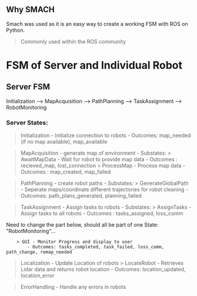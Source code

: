 ## Why SMACH

Smach was used as it is an easy way to create a working FSM with ROS on Python.

> Commonly used within the ROS community


# FSM of Server and Individual Robot



## Server FSM

Initialization --> MapAcquisition --> PathPlanning --> TaskAssignment --> RobotMonitoring

### Server States: 

> Initialization - Initialize connection to robots
    - Outcomes: map_needed (if no map available), map_available

> MapAcquisition - generate map of environment
    - Substates: 
        > AwaitMapData - Wait for robot to provide map data
            - Outcomes : recieved_map, lost_connection
        > ProcessMap - Process map data 
            - Outcomes : map_created, map_failed

> PathPlanning - create robot paths
    - Substates: 
        > GenerateGlobalPath - Seperate maps/coordinate different trajectories for robot cleaning
         - Outcomes: path_plans_generated, planning_failed 

> TaskAssignment - Assign tasks to robots
    - Substates: 
        > AssignTasks - Assign tasks to all robots
            - Outcomes : tasks_assigned, loss_comm 


Need to change the part below, should all be part of one State: "RobotMonitoring"...

        > GUI - Monitor Progress and display to user
            - Outcomes: tasks_completed, task_failed, loss_comm, path_change, remap_needed 

> Localization - Update Location of robots
    > LocateRobot - Retrieves Lidar data and returns robot location 
        - Outcomes: location_updated, location_error

> ErrorHandling - Handle any errors in robots